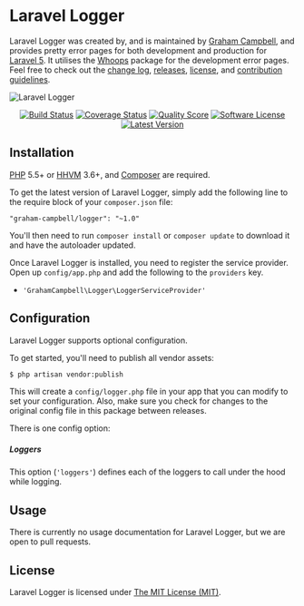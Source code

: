 Laravel Logger
==============

Laravel Logger was created by, and is maintained by [Graham Campbell](https://github.com/GrahamCampbell), and provides pretty error pages for both development and production for [Laravel 5](http://laravel.com). It utilises the [Whoops](https://github.com/filp/whoops) package for the development error pages. Feel free to check out the [change log](CHANGELOG.md), [releases](https://github.com/GrahamCampbell/Laravel-Logger/releases), [license](LICENSE), and [contribution guidelines](CONTRIBUTING.md).

![Laravel Logger](https://cloud.githubusercontent.com/assets/2829600/7817621/06c7365c-03ce-11e5-967e-106b82ba8207.PNG)

<p align="center">
<a href="https://travis-ci.org/GrahamCampbell/Laravel-Logger"><img src="https://img.shields.io/travis/GrahamCampbell/Laravel-Logger/master.svg?style=flat-square" alt="Build Status"></img></a>
<a href="https://scrutinizer-ci.com/g/GrahamCampbell/Laravel-Logger/code-structure"><img src="https://img.shields.io/scrutinizer/coverage/g/GrahamCampbell/Laravel-Logger.svg?style=flat-square" alt="Coverage Status"></img></a>
<a href="https://scrutinizer-ci.com/g/GrahamCampbell/Laravel-Logger"><img src="https://img.shields.io/scrutinizer/g/GrahamCampbell/Laravel-Logger.svg?style=flat-square" alt="Quality Score"></img></a>
<a href="LICENSE"><img src="https://img.shields.io/badge/license-MIT-brightgreen.svg?style=flat-square" alt="Software License"></img></a>
<a href="https://github.com/GrahamCampbell/Laravel-Logger/releases"><img src="https://img.shields.io/github/release/GrahamCampbell/Laravel-Logger.svg?style=flat-square" alt="Latest Version"></img></a>
</p>


## Installation

[PHP](https://php.net) 5.5+ or [HHVM](http://hhvm.com) 3.6+, and [Composer](https://getcomposer.org) are required.

To get the latest version of Laravel Logger, simply add the following line to the require block of your `composer.json` file:

```
"graham-campbell/logger": "~1.0"
```

You'll then need to run `composer install` or `composer update` to download it and have the autoloader updated.

Once Laravel Logger is installed, you need to register the service provider. Open up `config/app.php` and add the following to the `providers` key.

* `'GrahamCampbell\Logger\LoggerServiceProvider'`


## Configuration

Laravel Logger supports optional configuration.

To get started, you'll need to publish all vendor assets:

```bash
$ php artisan vendor:publish
```

This will create a `config/logger.php` file in your app that you can modify to set your configuration. Also, make sure you check for changes to the original config file in this package between releases.

There is one config option:

##### Loggers

This option (`'loggers'`) defines each of the loggers to call under the hood while logging.


## Usage

There is currently no usage documentation for Laravel Logger, but we are open to pull requests.


## License

Laravel Logger is licensed under [The MIT License (MIT)](LICENSE).
